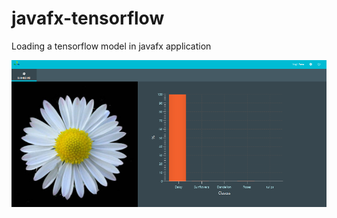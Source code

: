 # javafx-tensorflow
Loading a tensorflow model in javafx application

![image](jfx_tensorflow.PNG)

